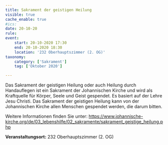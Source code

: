 ```yaml
---
title: Sakrament der geistigen Heilung
visible: true
cache_enable: true
#ics: 
date: 20-10-20
rule: 
event:
	start: 20-10-2020 17:30
	end: 20-10-2020 18:30
	location: '232 Oberhauptszimmer (2. OG)'
taxonomy:
	category: ['Sakrament']
	tag: ['Oktober 2020']

---
```

Das Sakrament der geistigen Heilung oder auch Heilung durch Handauflegen ist ein Sakrament der Johannischen Kirche und wird als Kraftquelle für Körper, Seele und Geist gespendet. Es basiert auf der Lehre Jesu Christi. Das Sakrament der geistigen Heilung kann von der Johannischen Kirche allen Menschen gespendet werden, die darum bitten.

Weitere Informationen finden Sie unter:
https://www.johannische-kirche.org/de/03_lebenshilfe/02_sakramente/sakrament_geistige_heilung.php



**Veranstaltungsort:** 232 Oberhauptszimmer (2. OG)

